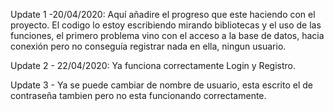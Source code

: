  Update 1 -20/04/2020: Aquí añadire el progreso que este haciendo con el proyecto.
                       El codigo lo estoy escribiendo mirando bibliotecas y el uso de las funciones, el primero problema vino con
                       el acceso a la base de datos, hacia conexión pero no conseguía registrar nada en ella, ningun usuario.
                     
		     
Update 2 - 22/04/2020: Ya funciona correctamente Login y Registro.



Update 3 - Ya se puede cambiar de nombre de usuario, esta escrito el de contraseña tambien pero no esta funcionando correctamente.
		     
